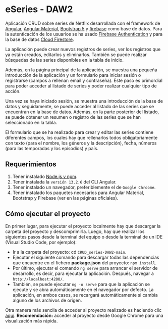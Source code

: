 # eSeries - DAW2

Aplicación CRUD sobre series de Netflix desarrollada con el framework de [Angular](https://angular.io/), [Angular Material](https://material.angular.io/), [Bootstrap 5](https://getbootstrap.com/) y [firebase](https://firebase.google.com/?hl=es) como base de datos. Para la autenticación de los usuarios se ha usado [Firebase Authentication](https://firebase.google.com/docs/auth) y para la base de datos [Cloud Firestore](https://firebase.google.com/docs/firestore).

La aplicación puede crear nuevos registros de series, ver los registros que ya están creados, editarlos y eliminarlos. También se puede realizar búsquedas de las series disponibles en la tabla de inicio. 

Además, en la página principal de la aplicación, se muestra una pequeña introducción de la aplicación y un formulario para iniciar sesión o registrarse (campos a rellenar: email y contraseña). Este paso es primordial para poder acceder al listado de series y poder realizar cualquier tipo de acción.

Una vez se haya iniciado sesión, se muestra una introducción de la base de datos y seguidamente, se puede acceder al listado de las series que se encuentran en la base de datos. Además, en la parte posterior del listado, se puede obtener un resumen o registro de las series que se han seleccionado en la tabla.

El formulario que se ha realizado para crear y editar las series contiene diferentes campos, los cuales hay que rellenarlos todos obligatoriamente con texto (para el nombre, los géneros y la descripción), fecha, números (para las temporadas y los episodios) y país.

## Requerimientos

1. Tener instalado [Node.js y npm](https://nodejs.org/es/).
2. Tener instalada la `versión 13.2.6` del CLI Angular.
3. Tener instalado un navegador, preferiblemente el de `Google Chroome`.
4. Tener instalado los paquetes necesarios para Angular Material, Bootstrap y Firebase (ver en las páginas oficiales).
## Cómo ejecutar el proyecto

En primer lugar, para ejecutar el proyecto localmente hay que descargar la carpeta del proyecto y descomprimirla. Luego, hay que realizar los siguientes pasos desde la terminal del equipo o desde la terminal de un IDE (Visual Studio Code, por ejemplo):

* Ir a la carpeta del proyecto: cd `CRUD_series-DAW2-main`.
* Ejecutar el siguiente comando para descargar todas las dependencias que encuentre en el fichero **package.json** del proyecto: `npm install`.
* Por último, ejecutar el comando `ng serve` para arrancar el servidor de desarrollo, es decir, para ejecutar la aplicación. Después, navegar a `http://localhost:4200/`.
* También, se puede ejecutar `ng -o serve` para que la aplicación se ejecute y se abra automáticamente en el navegador por defecto. La aplicación, en ambos casos, se recargará automáticamente si cambia alguno de los archivos de origen.

Otra manera más sencila de acceder al proyecto realizado es haciendo clic [aquí](https://eseries-angular.netlify.app/). **Recomendación:** acceder al proyecto desde Google Chrome para una visualización más rápida. 

